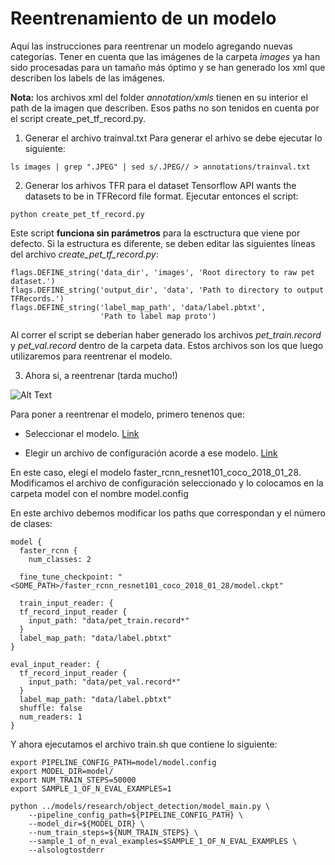 

# Reentrenamiento de un modelo
Aquí las instrucciones para reentrenar un modelo agregando nuevas categorías.
Tener en cuenta que las imágenes de la carpeta *images* ya han sido procesadas para un tamaño más óptimo y se han generado los xml que describen los labels de las imágenes.

**Nota:** los archivos xml del folder *annotation/xmls* tienen en su interior el path de la imagen que describen. Esos paths no son tenidos en cuenta por el script create_pet_tf_record.py.

1. Generar el archivo trainval.txt
Para generar el arhivo se debe ejecutar lo siguiente:

```
ls images | grep ".JPEG" | sed s/.JPEG// > annotations/trainval.txt
```

2. Generar los arhivos TFR para el dataset
Tensorflow API wants the datasets to be in TFRecord file format.
Ejecutar entonces el script:

```
python create_pet_tf_record.py
```

Este script **funciona sin parámetros** para la esctructura que viene por defecto. Si la estructura es diferente, se deben editar las siguientes líneas del archivo *create_pet_tf_record.py*:

```
flags.DEFINE_string('data_dir', 'images', 'Root directory to raw pet dataset.')
flags.DEFINE_string('output_dir', 'data', 'Path to directory to output TFRecords.')
flags.DEFINE_string('label_map_path', 'data/label.pbtxt',
                    'Path to label map proto')
```

Al correr el script se deberían haber generado los archivos *pet_train.record* y *pet_val.record* dentro de la carpeta data. Estos archivos son los que luego utilizaremos para reentrenar el modelo.

3. Ahora si, a reentrenar (tarda mucho!)

![Alt Text](https://media.giphy.com/media/rNgT8P8pL3dn2/giphy.gif)

Para poner a reentrenar el modelo, primero tenenos que:
* Seleccionar el modelo. [Link](https://github.com/tensorflow/models/blob/master/research/object_detection/g3doc/detection_model_zoo.md)

* Elegir un archivo de configuración acorde a ese modelo. [Link](https://github.com/tensorflow/models/tree/master/research/object_detection/samples/configs)

En este caso, elegí el modelo faster_rcnn_resnet101_coco_2018_01_28.
Modificamos el archivo de configuración seleccionado y lo colocamos en la carpeta model con el nombre model.config

En este archivo debemos modificar los paths que correspondan y el número de clases:

```
model {
  faster_rcnn {
    num_classes: 2
```


```
  fine_tune_checkpoint: "<SOME_PATH>/faster_rcnn_resnet101_coco_2018_01_28/model.ckpt"
```

```
  train_input_reader: {
  tf_record_input_reader {
    input_path: "data/pet_train.record*"
  }
  label_map_path: "data/label.pbtxt"
}
```

```
eval_input_reader: {
  tf_record_input_reader {
    input_path: "data/pet_val.record*"
  }
  label_map_path: "data/label.pbtxt"
  shuffle: false
  num_readers: 1
}
```

Y ahora ejecutamos el archivo train.sh que contiene lo siguiente:

```
export PIPELINE_CONFIG_PATH=model/model.config
export MODEL_DIR=model/
export NUM_TRAIN_STEPS=50000
export SAMPLE_1_OF_N_EVAL_EXAMPLES=1

python ../models/research/object_detection/model_main.py \
    --pipeline_config_path=${PIPELINE_CONFIG_PATH} \
    --model_dir=${MODEL_DIR} \
    --num_train_steps=${NUM_TRAIN_STEPS} \
    --sample_1_of_n_eval_examples=$SAMPLE_1_OF_N_EVAL_EXAMPLES \
    --alsologtostderr
```


